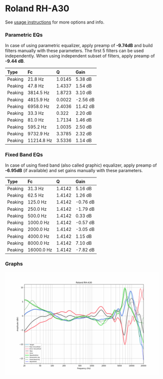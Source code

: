# Roland RH-A30
See [usage instructions](https://github.com/jaakkopasanen/AutoEq#usage) for more options and info.

### Parametric EQs
In case of using parametric equalizer, apply preamp of **-9.74dB** and build filters manually
with these parameters. The first 5 filters can be used independently.
When using independent subset of filters, apply preamp of **-9.44 dB**.

| Type    | Fc         |      Q | Gain     |
|:--------|:-----------|:-------|:---------|
| Peaking | 21.8 Hz    | 1.0145 | 5.38 dB  |
| Peaking | 47.8 Hz    | 1.4337 | 1.54 dB  |
| Peaking | 3814.5 Hz  | 1.8723 | 3.10 dB  |
| Peaking | 4815.9 Hz  | 0.0022 | -2.56 dB |
| Peaking | 6958.0 Hz  | 2.4036 | 11.42 dB |
| Peaking | 33.3 Hz    | 0.322  | 2.20 dB  |
| Peaking | 81.0 Hz    | 1.7134 | 1.46 dB  |
| Peaking | 595.2 Hz   | 1.0035 | 2.50 dB  |
| Peaking | 9732.9 Hz  | 3.3785 | 2.32 dB  |
| Peaking | 11214.8 Hz | 3.5336 | 1.14 dB  |

### Fixed Band EQs
In case of using fixed band (also called graphic) equalizer, apply preamp of **-6.95dB**
(if available) and set gains manually with these parameters.

| Type    | Fc         |      Q | Gain     |
|:--------|:-----------|:-------|:---------|
| Peaking | 31.3 Hz    | 1.4142 | 5.16 dB  |
| Peaking | 62.5 Hz    | 1.4142 | 1.26 dB  |
| Peaking | 125.0 Hz   | 1.4142 | -0.76 dB |
| Peaking | 250.0 Hz   | 1.4142 | -1.79 dB |
| Peaking | 500.0 Hz   | 1.4142 | 0.33 dB  |
| Peaking | 1000.0 Hz  | 1.4142 | -0.57 dB |
| Peaking | 2000.0 Hz  | 1.4142 | -3.05 dB |
| Peaking | 4000.0 Hz  | 1.4142 | 1.15 dB  |
| Peaking | 8000.0 Hz  | 1.4142 | 7.10 dB  |
| Peaking | 16000.0 Hz | 1.4142 | -7.82 dB |

### Graphs
![](./Roland%20RH-A30.png)
